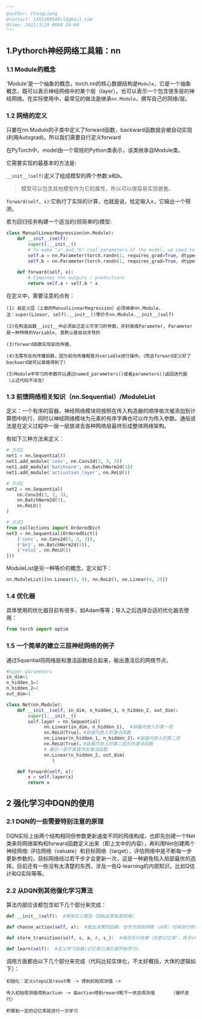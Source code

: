 ```python
"""
@author: ChangLiang
@contact: 1452380548cl@gmail.com
@time: 2021/1/29 0008 20:00
"""
```



## 1.Pythorch神经网络工具箱：nn

### 1.1 Module的概念

'Module'是一个抽象的概念，torch.nn的核心数据结构是`Module`，它是一个抽象概念，既可以表示神经网络中的某个层（layer），也可以表示一个包含很多层的神经网络。在实际使用中，最常见的做法是继承`nn.Module`，撰写自己的网络/层。

### 1.2 网络的定义

只要在nn.Module的子类中定义了forward函数，backward函数就会被自动实现(利用Autograd)。所以我们需要自行定义forward

在PyTorch中，model由一个常规的Python类表示，该类继承自Module类。

它需要实现的最基本的方法是:

`__init__(self)`定义了组成模型的两个参数:a和b。

> 模型可以包含其他模型作为它的属性，所以可以很容易实现嵌套。

`forward(self, x)`:它执行了实际的计算，也就是说，给定输入x，它输出一个预测。

若为回归任务构建一个适当的(但简单的)模型:

```python
class ManualLinearRegression(nn.Module):
    def __init__(self):
        super().__init__()
        # To make "a" and "b" real parameters of the model, we need to wrap them with nn.Parameter
        self.a = nn.Parameter(torch.randn(1, requires_grad=True, dtype=torch.float))
        self.b = nn.Parameter(torch.randn(1, requires_grad=True, dtype=torch.float))
        
    def forward(self, x):
        # Computes the outputs / predictions
        return self.a + self.b * x
```

在定义中，需要注意的点有：

```
(1) 自定义层（上面的ManualLinearRegression）必须继承nn.Module，  
注：super(Linear, self).__init__()等价于nn.Module.__init__(self)

(2)在构造函数__init__中必须自己定义可学习的参数，并封装成Parameter, Parameter是一种特殊的Variable, 其默认是自动求导的

(3)forward函数实现前向传播，

(4)无需写反向传播函数，因为前向传播都是对variable进行操作。（而且forward定义好了backward就可以直接得到了）

(5)Module中学习的参数可以通过named_parameters()或者parameters()返回迭代器（上述代码不涉及）
```

### 1.3 前馈网络相关知识（nn.Sequential）/ModuleList

定义：一个有序的容器，神经网络模块将按照在传入构造器的顺序依次被添加到计算图中执行，同时以神经网络模块为元素的有序字典也可以作为传入参数。通俗说法是在定义过程中一层一层放进去各种网络层最终形成整体网络架构。

有如下三种方法来定义：

```python
# 方式1
net1 = nn.Sequential()
net1.add_module('conv', nn.Conv2d(3, 3, 3))
net1.add_module('batchnorm', nn.BatchNorm2d(3))
net1.add_module('activation_layer', nn.ReLU())

# 方式2
net2 = nn.Sequential(
    nn.Conv2d(3, 3, 3),
    nn.BatchNorm2d(3),
    nn.ReLU()
)

# 方式3
from collections import OrderedDict
net3 = nn.Sequential(OrderedDict([
    ('conv', nn.Conv2d(3, 3, 3)),
    ('bn1', nn.BatchNorm2d(3)),
    ('relu1', nn.ReLU())
]))
```

ModuleList是另一种等价的概念，定义如下：

```python
nn.ModuleList([nn.Linear(3, 4), nn.ReLU(), nn.Linear(4, 2)])
```

### 1.4 优化器

具体使用的优化器目前有很多，如Adam等等；导入之后选择合适的优化器去使用：

```python
from torch import optim
```

### 1.5 一个简单的建立三层神经网络的例子

通过Squential将网络层和激活函数结合起来，输出激活后的网络节点。

```python
#hyper parameters
in_dim=1
n_hidden_1=1
n_hidden_2=1
out_dim=1

class Net(nn.Module):
    def __init__(self, in_dim, n_hidden_1, n_hidden_2, out_dim):
        super().__init__()
        self.layer = nn.Sequential(
              nn.Linear(in_dim, n_hidden_1),  #容器内放入的第一层
              nn.ReLU(True)，#容器内放入的激活函数
              nn.Linear(n_hidden_1, n_hidden_2)，#容器内放入的第二层
              nn.ReLU(True)，#容器内放入的第二层后的激活函数
              # 最后一层不需要添加激活函数
              nn.Linear(n_hidden_2, out_dim)
                 )

    def forward(self, x):
        x = self.layer(x)
        return x
```



## 2 强化学习中DQN的使用

### 2.1 DQN的一些需要特别注意的原理

DQN实际上由两个结构相同但参数更新速度不同的网络构成，也即先创建一个Net类来将网络架构和forward函数定义出来（即上文中的内容），再利用Net创建两个神经网络: 评估网络（valuate）和目标网络（target），评估网络中是不断每一步更新参数的，目标网络经过若干步才会更新一次，这是一种避免陷入局部最优的选择。目前还有一些没有太清楚的东西，涉及一些Q-learning的内部知识，比如Q估计和Q实际等等。

### 2.2  从DQN到其他强化学习算法

算法内部应该都包含如下几个部分来完成：

```python
def __init__(self):  #用来定义模型（DQN这里就是网络）

def choose_action(self, x):  #做出决策的函数，也作为调用网络（训练）时候进行参数饭回的函数

def store_transition(self, s, a, r, s_):  #储存历代结果（也即记忆库），用于off-policy离线学习

def learn(self):  #定义学习函数(记忆库已满后便开始学习)
```

调用方面都由以下几个部分来完成（代码比较实体化，不太好概括，大体的逻辑如下）：

```text
初始化：定义step以及reset等 -> 得到初始观测值 ->

传入初始观测值得到action -> 由action得到reward和下一状态观测值      （循环进行）

积累到一定的记忆库就进行一次学习
```

